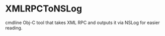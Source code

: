 XMLRPCToNSLog
=============

cmdline Obj-C tool that takes XML RPC and outputs it via NSLog for easier reading.